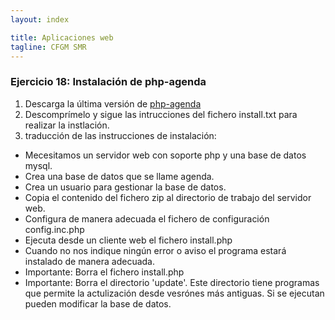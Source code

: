 ```yaml
---
layout: index

title: Aplicaciones web
tagline: CFGM SMR
---
```


### Ejercicio 18: Instalación de php-agenda

1. Descarga la última versión de [php-agenda](http://downloads.sourceforge.net/php-agenda/php-agenda-2.2.7.zip)
2. Descomprímelo y sigue las intrucciones del fichero install.txt para realizar la instlación.
3. traducción de las instrucciones de instalación:

* Mecesitamos un servidor web con soporte php y una base de datos mysql.
* Crea una base de datos que se llame agenda.
* Crea un usuario para gestionar la base de datos.
* Copia el contenido del fichero zip al directorio de trabajo del servidor web.
* Configura de manera adecuada el fichero de configuración config.inc.php
* Ejecuta desde un cliente web el fichero install.php
* Cuando no nos indique ningún error o aviso el programa estará instalado de manera adecuada.
* Importante: Borra el fichero install.php
* Importante: Borra el directorio 'update'. Este directorio tiene programas que permite la actulización desde vesrónes más antiguas. Si se ejecutan pueden modificar la base de datos.

